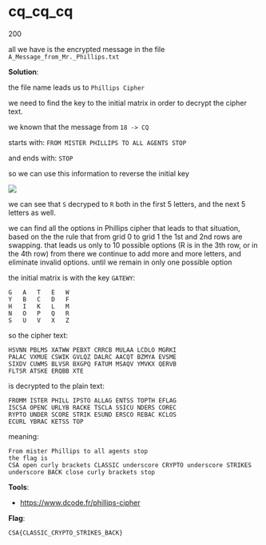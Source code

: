 # cq_cq_cq
200

all we have is the encrypted message in the file `A_Message_from_Mr._Phillips.txt`

**Solution**:

the file name leads us to `Phillips Cipher`

we need to find the key to the initial matrix in order to decrypt the cipher text.

we known that the message from `18 -> CQ`

starts with: `FROM MISTER PHILLIPS TO ALL AGENTS STOP`

and ends with: `STOP`

so we can use this information to reverse the initial key

![](../images/cq_cq_cq-known-text.png)

we can see that `S` decryped to `R` both in the first 5 letters, and the next 5 letters as well.

we can find all the options in Phillips cipher that leads to that situation, based on the the rule
that from grid 0 to grid 1 the 1st and 2nd rows are swapping.
that leads us only to 10 possible options (R is in the 3th row, or in the 4th row)
from there we continue to add more and more letters, and eliminate invalid options.
until we remain in only one possible option


the initial matrix is with the key `GATEWY`:


```
G	A	T	E	W
Y	B	C	D	F
H	I	K	L	M
N	O	P	Q	R
S	U	V	X	Z
```


so the cipher text:
```
HSVNN PBLMS XATWW PEBXT CRRCB MULAA LCDLO MGRKI
PALAC VXMUE CSWIK GVLQZ DALRC AACQT BZMYA EVSME
SIXDV CUWMS BLVSR BXGPQ FATUM MSAQV YMVKX QERVB
FLTSR ATSKE ERQBB XTE
```

is decrypted to the plain text:

```
FROMM ISTER PHILL IPSTO ALLAG ENTSS TOPTH EFLAG
ISCSA OPENC URLYB RACKE TSCLA SSICU NDERS COREC
RYPTO UNDER SCORE STRIK ESUND ERSCO REBAC KCLOS
ECURL YBRAC KETSS TOP
```

meaning:

```
From mister Phillips to all agents stop
the flag is
CSA open curly brackets CLASSIC underscore CRYPTO underscore STRIKES underscore BACK close curly brackets stop
```


**Tools**:

- https://www.dcode.fr/phillips-cipher

**Flag**:

`CSA{CLASSIC_CRYPTO_STRIKES_BACK}`
